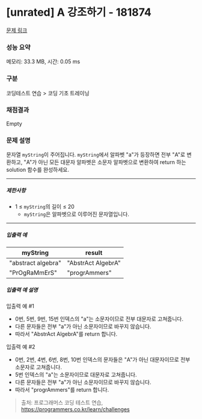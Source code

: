# [unrated] A 강조하기 - 181874 

[문제 링크](https://school.programmers.co.kr/learn/courses/30/lessons/181874?language=javascript) 

### 성능 요약

메모리: 33.3 MB, 시간: 0.05 ms

### 구분

코딩테스트 연습 > 코딩 기초 트레이닝

### 채점결과

Empty

### 문제 설명

<p>문자열 <code>myString</code>이 주어집니다. <code>myString</code>에서 알파벳 "a"가 등장하면 전부 "A"로 변환하고, "A"가 아닌 모든 대문자 알파벳은 소문자 알파벳으로 변환하여 return 하는 solution 함수를 완성하세요.</p>

<hr>

<h5>제한사항</h5>

<ul>
<li>1 ≤ <code>myString</code>의 길이 ≤ 20

<ul>
<li><code>myString</code>은 알파벳으로 이루어진 문자열입니다.</li>
</ul></li>
</ul>

<hr>

<h5>입출력 예</h5>
<table class="table">
        <thead><tr>
<th>myString</th>
<th>result</th>
</tr>
</thead>
        <tbody><tr>
<td>"abstract algebra"</td>
<td>"AbstrAct AlgebrA"</td>
</tr>
<tr>
<td>"PrOgRaMmErS"</td>
<td>"progrAmmers"</td>
</tr>
</tbody>
      </table>
<h5>입출력 예 설명</h5>

<p>입출력 예 #1</p>

<ul>
<li>0번, 5번, 9번, 15번 인덱스의 "a"는 소문자이므로 전부 대문자로 고쳐줍니다.</li>
<li>다른 문자들은 전부 "a"가 아닌 소문자이므로 바꾸지 않습니다.</li>
<li>따라서 "AbstrAct AlgebrA"를 return 합니다.</li>
</ul>

<p>입출력 예 #2</p>

<ul>
<li>0번, 2번, 4번, 6번, 8번, 10번 인덱스의 문자들은 "A"가 아닌 대문자이므로 전부 소문자로 고쳐줍니다.</li>
<li>5번 인덱스의 "a"는 소문자이므로 대문자로 고쳐줍니다.</li>
<li>다른 문자들은 전부 "a"가 아닌 소문자이므로 바꾸지 않습니다.</li>
<li>따라서 "progrAmmers"를 return 합니다.</li>
</ul>


> 출처: 프로그래머스 코딩 테스트 연습, https://programmers.co.kr/learn/challenges